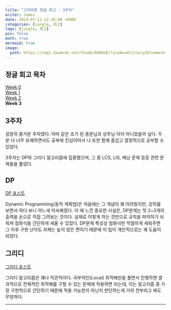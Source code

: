 ```yaml
---
title: "크래프톤 정글 회고 - 3주차"
writer: James
date: 2024-07-12 12:30:00 +0900
categories: [jungle, 회고]
tags: [jungle, 회고]
pin: false
math: true
mermaid: true
image:
  path: https://img1.daumcdn.net/thumb/R800x0/?scode=mtistory2&fname=https%3A%2F%2Fblog.kakaocdn.net%2Fdn%2FX08qZ%2FbtrPQM5S1zF%2F5yM7f06vPDsReoKj7YxDfK%2Fimg.png
---
```


## 정글 회고 목차  

[Week 0](https://jaenam615.github.io/posts/jungle0/)  
[Week 1](https://jaenam615.github.io/posts/jungle1/)  
[Week 2](https://jaenam615.github.io/posts/jungle2/)  
**Week 3**  

## 3주차  

굉장히 즐거운 주차였다. 아마 같은 조가 된 종문님과 성주님 덕이 아니었을까 싶다. 두 분 다 너무 유쾌하면서도 공부에 진심이어서 나 또한 함께 즐겁고 열정적으로 공부할 수 있었다.  

3주차는 DP와 그리디 알고리즘에 집중했으며, 그 중 LCS, LIS, 배낭 문제 등등 관련 문제들을 풀었다. 

## DP  

[DP 포스트](https://jaenam615.github.io/posts/dynamic_programming/)  

Dynamic Programming(동적 계획법)은 처음에는 그 개념이 꽤 어려웠지만, 강의를 보면서 하다 보니 어느새 익숙해졌다. 이 때 느낀 중요한 사실은, DP문제는 첫 2~3개의 출력을 손으로 직접 그려보는 것이다. 실제로 이렇게 하는 것만으로 규칙을 파악하기 쉬워져 점화식을 간단하게 세울 수 있었다. DP문제 특성상 점화식만 적절하게 세워주면 그 이후 구현 난이도 자체는 높지 않은 편이기 때문에 이 팁이 개인적으로는 꽤 도움이 되었다.  

## 그리디  

[그리디 포스트](https://jaenam615.github.io/posts/greedy/)  

그리디 알고리즘은 꽤나 직관적이다. 국부적인(Local) 최적해만을 풀면서 진행하면 결과적으로 전체적인 최적해를 구할 수 있는 문제에 적용하면 되는데, 이는 알고리즘 중 가장 구현적으로 간단하기 때문에 적용 가능한지 아닌지 판단하는게 거의 전부라고 봐도 무방하다.  

<hr>